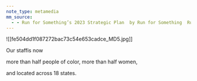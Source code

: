 ```yaml
---
note_type: metamedia
mm_source:
  - - Run for Something’s 2023 Strategic Plan  by Run for Something  Run for Something  Medium.md
---
```


![[fe504dd1f087272bac73c54e653cadce_MD5.jpg]]

Our staffis now

more than half people of color,
more than half women,

and located across 18 states.


